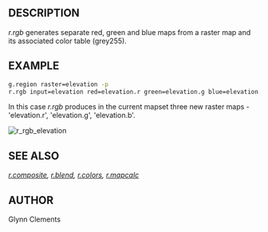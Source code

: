 ## DESCRIPTION

*r.rgb* generates separate red, green and blue maps from a raster map
and its associated color table (grey255).

## EXAMPLE

```sh
g.region raster=elevation -p
r.rgb input=elevation red=elevation.r green=elevation.g blue=elevation.b
```

In this case *r.rgb* produces in the current mapset three new raster
maps - 'elevation.r', 'elevation.g', 'elevation.b'.

![r_rgb_elevation](r_rgb_elevation.png)

## SEE ALSO

*[r.composite](r.composite.md), [r.blend](r.blend.md),
[r.colors](r.colors.md), [r.mapcalc](r.mapcalc.md)*

## AUTHOR

Glynn Clements
